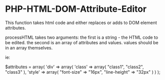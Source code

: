 PHP-HTML-DOM-Attribute-Editor
=============================

This function takes html code and either replaces or adds to DOM element attributes.

processHTML takes two arguments:
the first is a string - the HTML code to be edited.
the second is an array of attributes and values.  values should be in an array themselves.

ie:

$attributes = 
    array(
      'div' =>
          array(
              'class' => 
                  array(
                      "class1",
                      "class2",
                      "class3"
                  ),
              'style' =>
                  array(
                      "font-size" => "16px",
                      "line-height" => "32px"
                  )
          )
      );
